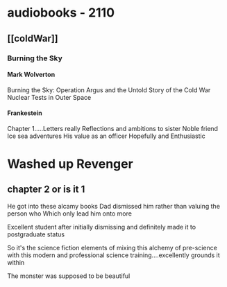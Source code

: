 # audiobooks - 2110
 
## [[coldWar]]

### Burning the Sky

#### Mark Wolverton

Burning the Sky: Operation Argus and the Untold Story of the Cold War Nuclear Tests in Outer Space


#### Frankestein
Chapter 1.....Letters really
Reflections and ambitions to sister
Noble friend
Ice sea adventures
His value as an officer
Hopefully and Enthusiastic 

# Washed up Revenger

## chapter 2 or is it 1
He got into these alcamy books
Dad dismissed him rather than valuing the person who
Which only lead him onto more

Excellent student after initially dismissing and definitely made it to postgraduate status

So it's the science fiction elements of mixing this alchemy of pre-science with this modern and professional science training....excellently grounds it within

The monster was supposed to be beautiful 
